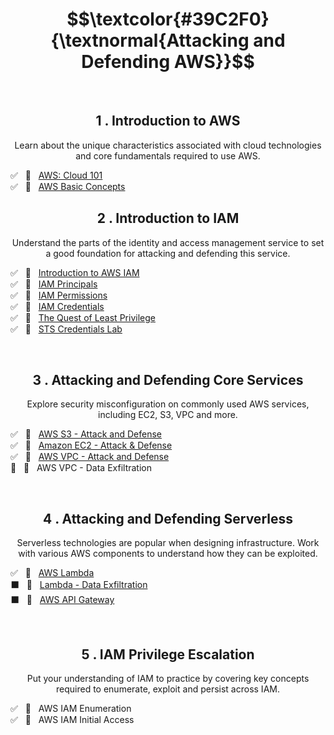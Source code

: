
<h1 align="center"> $$\textcolor{#39C2F0}{\textnormal{Attacking and Defending AWS}}$$ </h1>


<br>

<h2 align="center">1 . Introduction to AWS</h2>
<p  align="center">Learn about the unique characteristics associated with cloud technologies and core fundamentals required to use AWS.</p>

✅ &nbsp; 🔗 &nbsp; [AWS: Cloud 101](https://github.com/RosanaFSS/AWS-Attacking-and-Defending/blob/1-Introduction-to-AWS/1%20.%20Info%20%E2%84%B9%EF%B8%8F%20-.%20AWS%3A%20Cloud%20101.md)<br>
✅ &nbsp; 🔗 &nbsp; [AWS Basic Concepts](https://github.com/RosanaFSS/AWS-Attacking-and-Defending/blob/1-Introduction-to-AWS/2%20.%20Easy%20%F0%9F%94%97%20-%20AWS%20Basic%20Concepts.md)<br>


<h2 align="center">2 . Introduction to IAM</h2>
<p  align="center">Understand the parts of the identity and access management service to set a good foundation for attacking and defending this service.</p>

✅ &nbsp; 🔗 &nbsp; [Introduction to AWS IAM](https://github.com/RosanaFSS/AWS-Attacking-and-Defending/blob/2-Introduction-to-IAM/1.%20Easy%20%F0%9F%94%97%20-%20Introduction%20to%20AWS%20IAM.md)<br>
✅ &nbsp; 🔗 &nbsp; [IAM Principals](https://github.com/RosanaFSS/AWS-Attacking-and-Defending/blob/2-Introduction-to-IAM/2%20.%20Medium%20%F0%9F%94%97%20-%20IAM%20Principals.md)<br>
✅ &nbsp; 🚩 &nbsp; [IAM Permissions](https://github.com/RosanaFSS/AWS-Attacking-and-Defending/blob/2-Introduction-to-IAM/3%20.%20Medium%20%F0%9F%9A%A9%20-%20IAM%20Permissions.md)<br>
✅ &nbsp; 🚩 &nbsp; [IAM Credentials](https://github.com/RosanaFSS/AWS-Attacking-and-Defending/blob/2-Introduction-to-IAM/4%20.%20Medium%20%F0%9F%9A%A9%20-%20IAM%20Credentials.md)<br>
✅ &nbsp; 🔗 &nbsp; [The Quest of Least Privilege](https://github.com/RosanaFSS/AWS-Attacking-and-Defending/blob/2-Introduction-to-IAM/5%20.%20Medium%20%F0%9F%94%97%20-%20The%20Quest%20for%20Least%20Privilege.md)<br>
✅ &nbsp; 🔗 &nbsp; [STS Credentials Lab](https://github.com/RosanaFSS/AWS-Attacking-and-Defending/blob/2-Introduction-to-IAM/6%20.%20Medium%20%F0%9F%94%97%20-%20STS%20Credentials%20Lab.md)<br>

<br>

<h2 align="center">3 . Attacking and Defending Core Services</h2>
<p  align="center">Explore security misconfiguration on commonly used AWS services, including EC2, S3, VPC and more.</p>

✅ &nbsp; 🔗 &nbsp; [AWS S3 - Attack and Defense](https://github.com/RosanaFSS/AWS-Attacking-and-Defending/blob/3-Attacking-and-Defending-Core-Services/1%20.%20Medium%20%F0%9F%94%97%20-%20AWS%20S3%20-%20Attack%20and%20Defense.md)<br>
✅ &nbsp; 🔗 &nbsp; [Amazon EC2 - Attack & Defense](https://github.com/RosanaFSS/AWS-Attacking-and-Defending/blob/3-Attacking-and-Defending-Core-Services/2%20.%20Medium%20%F0%9F%94%97%20-%20Amazon%20EC2%20-%20Attack%20%26%20Defense.md)<br>
✅ &nbsp; 🚩 &nbsp; [AWS VPC - Attack and Defense](https://github.com/RosanaFSS/AWS-Attacking-and-Defending/blob/3-Attacking-and-Defending-Core-Services/3%20.%20Medium%20%F0%9F%9A%A9%20-%20AWS%20VPC%20-%20Attack%20%26%20Defense.md)<br>
🌌 &nbsp; 🚩 &nbsp; AWS VPC - Data Exfiltration<br>

<br>

<h2 align="center">4 . Attacking and Defending Serverless</h2>
<p  align="center">Serverless technologies are popular when designing infrastructure. Work with various AWS components to understand how they can be exploited.</p>

✅ &nbsp; 🔗 &nbsp; [AWS Lambda](https://github.com/RosanaFSS/AWS-Attacking-and-Defending/blob/4-Attacking-and-Defending-Serverless/1%20.%20Medium%20%F0%9F%94%97%20-%20AWS%20Lambda.md)<br>
⬛ &nbsp; 🔗 &nbsp; [Lambda - Data Exfiltration](https://github.com/RosanaFSS/AWS-Attacking-and-Defending/blob/4-Attacking-and-Defending-Serverless/2%20.%20Medium%20%F0%9F%94%97%20-%20Lambda%20-%20Data%20Exfiltration.md)<br>
⬛ &nbsp; 🔗 &nbsp; [AWS API Gateway](https://github.com/RosanaFSS/AWS-Attacking-and-Defending/blob/4-Attacking-and-Defending-Serverless/3%20.%20Medium%20%F0%9F%94%97%20-%20AWS%20API%20Gateway.md)<br>


<br>

<h2 align="center">5 . IAM Privilege Escalation</h2>
<p  align="center">Put your understanding of IAM to practice by covering key concepts required to enumerate, exploit and persist across IAM.</p>

✅ &nbsp; 🔗 &nbsp; AWS IAM Enumeration<br>
✅ &nbsp; 🔗 &nbsp; AWS IAM Initial Access<br>

